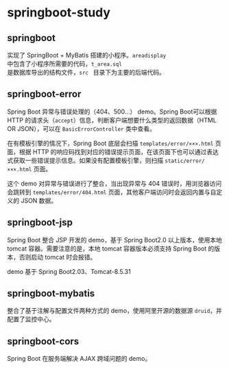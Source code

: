 
# springboot-study

## springboot

实现了 SpringBoot + MyBatis 搭建的小程序。<code>areadisplay </code>中包含了小程序所需要的代码，<code>t_area.sql </code>是数据库导出的结构文件，<code>src </code> 目录下为主要的后端代码。

## springboot-error

Spring Boot 异常与错误处理的（404、500...） demo。Spring Boot可以根据 HTTP 的请求头（<code>accept</code>）信息，判断客户端想要什么类型的返回数据（HTML OR JSON），可以在 <code>BasicErrorController</code> 类中查看。

在有模板引擎的情况下，Spring Boot 底层会扫描 <code>templates/error/×××.html</code> 页面，根据 HTTP 的响应码找到对应的错误提示页面，在该页面下也可以通过表达式获取一些错误提示信息。如果没有配置模板引擎，则扫描 <code>static/error/×××.html</code> 页面。

这个 demo 对异常与错误进行了整合，当出现异常与 404 错误时，用浏览器访问会跳转到 <code>templates/error/404.html</code> 页面，其他客户端访问时会返回内置与自定义的 JSON 数据。

## springboot-jsp

Spring Boot 整合 JSP 开发的 demo，基于 Spring Boot2.0 以上版本，使用本地 tomcat 容器。需要注意的是，本地 tomcat 容器版本必须支持 Spring Boot 的版本，否则启动 tomcat 时会报错。 

demo 基于 Spring Boot2.03、Tomcat-8.5.31


## springboot-mybatis

整合了基于注解与配置文件两种方式的 demo，使用阿里开源的数据源 <code>druid</code>，并配置了监控中心。

## springboot-cors

Spring Boot 在服务端解决 AJAX 跨域问题的 demo。
